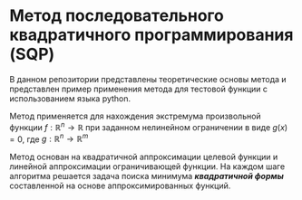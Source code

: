 # Метод последовательного квадратичного программирования (SQP)

В данном репозитории представлены теоретические основы метода и представлен 
пример применения метода для тестовой функции с использованием языка python.

Метод применяется для нахождения экстремума произвольной функции $f: \mathbb{R}^n \rightarrow \mathbb{R}$ 
при заданном нелинейном ограничении в виде $g(x)=0$, где $g: \mathbb{R}^n \rightarrow \mathbb{R}^m$ 

Метод основан на квадратичной аппроксимации целевой функции и линейной аппроксимации ограничивающей функции.
На каждом шаге алгоритма решается задача поиска минимума ***квадратичной формы*** составленной на основе аппроксимированных функций. 